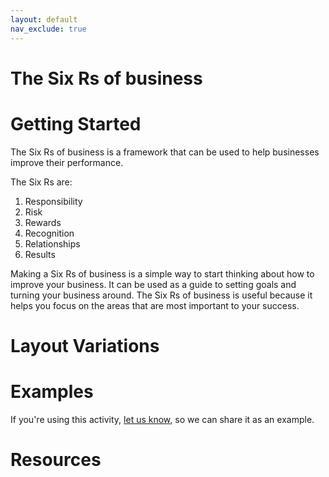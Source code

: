 ```yaml
---
layout: default
nav_exclude: true
---
```


# The Six Rs of business

# Getting Started

The Six Rs of business is a framework that can be used to help businesses improve their performance. 

The Six Rs are: 
1. Responsibility 
2. Risk 
3. Rewards 
4. Recognition 
5. Relationships 
6. Results 
   
Making a Six Rs of business is a simple way to start thinking about how to improve your business. It can be used as a guide to setting goals and turning your business around. The Six Rs of business is useful because it helps you focus on the areas that are most important to your success.

# Layout Variations
# Examples
If you're using this activity, [let us know](https://github.com/Standards-and-Practices/structured-rapid-development/issues/new?assignees=&labels=documentation&template=example-submission.md&title=Example+of+%5Byour+pattern+here%5D), so we can share it as an example.
# Resources